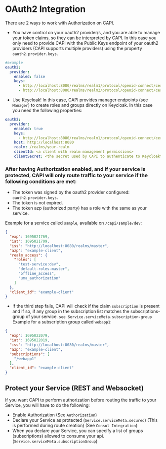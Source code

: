 # OAuth2 Integration

There are 2 ways to work with Authorization on CAPI.
* You have control on your oauth2 provider/s, and you are able to manage your token claims, so they can be interpreted by CAPI. In this case you only need to provide CAPI with the Public Keys endpoint of your oauth2 providers (CAPI supports multiple providers) using the property `oauth2.provider.keys`.

```yaml
#example
oauth2:
  provider:
    enabled: false
    keys:
      - http://localhost:8080/realms/realm1/protocol/openid-connect/certs
      - http://localhost:8080/realms/realm2/protocol/openid-connect/certs
```

* Use Keycloak! In this case, CAPI provides manager endpoints (see `Manager`) to create roles and groups directly on Keycloak. In this case you need the following properties:
```yaml
oauth2:
  provider:
    enabled: true
    keys:
      - http://localhost:8080/realms/realm1/protocol/openid-connect/certs
    host: http://localhost:8080
    realm: /realms/your-realm
    clientId: <a client with realm management permissions>
    clientSecret: <the secret used by CAPI to authenticate to Keycloak>
```
### After having Authorization enabled, and if your service is protected, CAPI will only route traffic to your service if the following conditions are met:
* The token was signed by the oauth2 provider configured: `oauth2.provider.keys`.
* The token is not expired.
* The token azp (authorized party) has a role with the same as your service.

Example for a service called `sample`, available on `/capi/sample/dev`:

```json
{
  "exp": 1695021769,
  "iat": 1695021709,
  "iss": "http://localhost:8080/realms/master",
  "azp": "example-client",
  "realm_access": {
    "roles": [
      "test-service:dev",
      "default-roles-master",
      "offline_access",
      "uma_authorization"
    ]
  },
  "client_id": "example-client"
}
```
* If the third step fails, CAPI will check if the claim `subscription` is present and if so, if any group in the subscription list matches the subscriptions-group of your service. `see Service.serviceMeta.subscription-group`
Example for a subscription group called `webapp1`:
```json
{
  "exp": 1695022079,
  "iat": 1695022019,
  "iss": "http://localhost:8080/realms/master",
  "azp": "example-client",
  "subscriptions": [
    "/webapp1"
  ],
  "client_id": "example-client"
}
```

## Protect your Service (REST and Websocket)
If you want CAPI to perform authorization before routing the traffic to your Service, you will have to do the following:
* Enable Authorization (See `Authorization`)
* Declare your Service as protected (`Service.serviceMeta.secured`) (This is performed during route creation) (See `Consul Integration`)
* When you declare your Service, you can specify a list of groups (subscriptions) allowed to consume your api. (`Service.serviceMeta.subscriptionGroup`)



